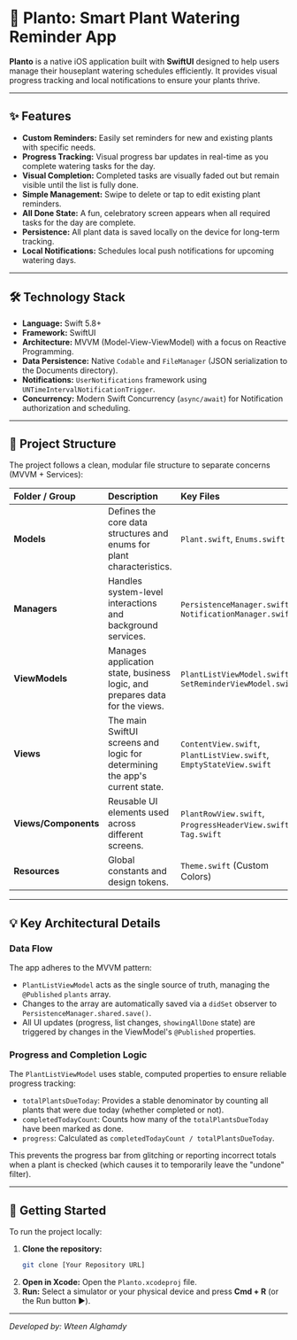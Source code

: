 # 🌱 Planto: Smart Plant Watering Reminder App

**Planto** is a native iOS application built with **SwiftUI** designed to help users manage their houseplant watering schedules efficiently. It provides visual progress tracking and local notifications to ensure your plants thrive.

---

## ✨ Features

* **Custom Reminders:** Easily set reminders for new and existing plants with specific needs.
* **Progress Tracking:** Visual progress bar updates in real-time as you complete watering tasks for the day.
* **Visual Completion:** Completed tasks are visually faded out but remain visible until the list is fully done.
* **Simple Management:** Swipe to delete or tap to edit existing plant reminders.
* **All Done State:** A fun, celebratory screen appears when all required tasks for the day are complete.
* **Persistence:** All plant data is saved locally on the device for long-term tracking.
* **Local Notifications:** Schedules local push notifications for upcoming watering days.

---

## 🛠️ Technology Stack

* **Language:** Swift 5.8+
* **Framework:** SwiftUI
* **Architecture:** MVVM (Model-View-ViewModel) with a focus on Reactive Programming.
* **Data Persistence:** Native `Codable` and `FileManager` (JSON serialization to the Documents directory).
* **Notifications:** `UserNotifications` framework using `UNTimeIntervalNotificationTrigger`.
* **Concurrency:** Modern Swift Concurrency (`async/await`) for Notification authorization and scheduling.

---

## 📂 Project Structure

The project follows a clean, modular file structure to separate concerns (MVVM + Services):

| Folder / Group | Description | Key Files |
| :--- | :--- | :--- |
| **Models** | Defines the core data structures and enums for plant characteristics. | `Plant.swift`, `Enums.swift` |
| **Managers** | Handles system-level interactions and background services. | `PersistenceManager.swift`, `NotificationManager.swift` |
| **ViewModels** | Manages application state, business logic, and prepares data for the views. | `PlantListViewModel.swift`, `SetReminderViewModel.swift` |
| **Views** | The main SwiftUI screens and logic for determining the app's current state. | `ContentView.swift`, `PlantListView.swift`, `EmptyStateView.swift` |
| **Views/Components** | Reusable UI elements used across different screens. | `PlantRowView.swift`, `ProgressHeaderView.swift`, `Tag.swift` |
| **Resources** | Global constants and design tokens. | `Theme.swift` (Custom Colors) |

---

## 💡 Key Architectural Details

### Data Flow

The app adheres to the MVVM pattern:
* `PlantListViewModel` acts as the single source of truth, managing the `@Published` `plants` array.
* Changes to the array are automatically saved via a `didSet` observer to `PersistenceManager.shared.save()`.
* All UI updates (progress, list changes, `showingAllDone` state) are triggered by changes in the ViewModel's `@Published` properties.

### Progress and Completion Logic

The `PlantListViewModel` uses stable, computed properties to ensure reliable progress tracking:

* `totalPlantsDueToday`: Provides a stable denominator by counting all plants that were due today (whether completed or not).
* `completedTodayCount`: Counts how many of the `totalPlantsDueToday` have been marked as done.
* `progress`: Calculated as `completedTodayCount / totalPlantsDueToday`.

This prevents the progress bar from glitching or reporting incorrect totals when a plant is checked (which causes it to temporarily leave the "undone" filter).

---

## 🚀 Getting Started

To run the project locally:

1.  **Clone the repository:**
    ```bash
    git clone [Your Repository URL]
    ```
2.  **Open in Xcode:** Open the `Planto.xcodeproj` file.
3.  **Run:** Select a simulator or your physical device and press **Cmd + R** (or the Run button ▶️).

***
*Developed by: Wteen Alghamdy*
